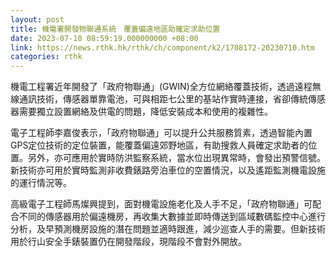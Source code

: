 ```yaml
---
layout: post
title: 機電署開發物聯通系統　覆蓋偏遠地區助確定求助位置
date: 2023-07-10 08:59:19.000000000 +08:00
link: https://news.rthk.hk/rthk/ch/component/k2/1708172-20230710.htm
categories: rthk
---
```


機電工程署近年開發了「政府物聯通」(GWIN)全方位網絡覆蓋技術，透過遠程無線通訊技術，傳感器單靠電池，可與相距七公里的基站作實時連接，省卻傳統傳感器需要獨立設置網絡及供電的問題，降低安裝成本和使用的複雜性。

電子工程師李嘉俊表示，「政府物聯通」可以提升公共服務質素，透過智能內置GPS定位技術的定位裝置，能覆蓋偏遠郊野地區，有助搜救人員確定求助者的位置。另外，亦可應用於實時防洪監察系統，當水位出現異常時，會發出預警信號。新技術亦可用於實時監測非收費錶路旁泊車位的空置情況，以及遙距監測機電設施的運行情況等。

高級電子工程師馬燦興提到，面對機電設施老化及人手不足，「政府物聯通」可配合不同的傳感器用於偏遠機房，再收集大數據並即時傳送到區域數碼監控中心進行分析，及早預測機房設施的潛在問題並適時跟進，減少巡查人手的需要。但新技術用於行山安全手錶裝置仍在開發階段，現階段不會對外開放。
